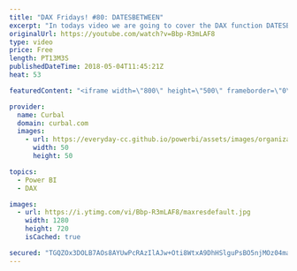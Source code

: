 ```yaml
---
title: "DAX Fridays! #80: DATESBETWEEN"
excerpt: "In todays video we are going to cover the DAX function DATESBETWEEN.  DATESBETWEEN function allows you to calculate amounts between two dates you specify.   For example, if you want to calculate the sum of sales between two specific dates, this is the perfect function for you.  You can \"hardcode\" the"
originalUrl: https://youtube.com/watch?v=Bbp-R3mLAF8
type: video
price: Free
length: PT13M3S
publishedDateTime: 2018-05-04T11:45:21Z
heat: 53

featuredContent: "<iframe width=\"800\" height=\"500\" frameborder=\"0\" src=\"https://www.youtube.com/embed/Bbp-R3mLAF8\" allow=\"accelerometer; autoplay; encrypted-media; gyroscope; picture-in-picture\" allowfullscreen></iframe>"

provider:
  name: Curbal
  domain: curbal.com
  images:
    - url: https://everyday-cc.github.io/powerbi/assets/images/organizations/curbal.com-50x50.jpg
      width: 50
      height: 50

topics:
  - Power BI
  - DAX

images:
  - url: https://i.ytimg.com/vi/Bbp-R3mLAF8/maxresdefault.jpg
    width: 1280
    height: 720
    isCached: true

secured: "TGQZOx3DOLB7AOs8AYUwPcRAzIlAJw+Oti8WtxA9DhHSlguPsBO5njMOz04maxV7UEeLmJSa7I7IDJEJHLyv6c0w3YaeyzdpRjr9TCzLxlW4UqbvzSBX6Z0hcBwfKL+VW3hTgbhomyNIbWfaP+59qPn+SUm/EYkl31bQChGf1/YFTk86mLRehvD82aWat92opGU8B3g0Bq5iWmf1Yjkw/1ptyzYeFVIDZdYpTTNUo7DkMjGmbN09nacZsoO15fzjzxlb/qeM8GCGoagIIXmi+JUo/8HG4dJAqygrxzvJ9aZz23SthRC43fnSjmHCQfO02jDkhtubOEgQT7j8oU1oAVcZObM3MXTLhl9Jq0HLs+HJGy9Y9aul6ZU7FP0K5Wo29ddTBsizvr/tYMhmKqTfIBTKvdaABB6I7p/Nu9Dhkwk=;D+OrcBl/yK72Red3EAnynw=="
---
```



